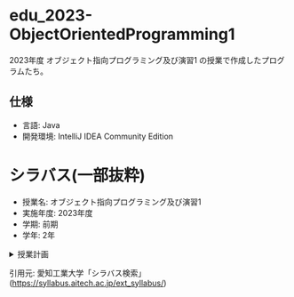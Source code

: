 # edu_2023-ObjectOrientedProgramming1
2023年度 オブジェクト指向プログラミング及び演習1 の授業で作成したプログラムたち。

## 仕様
- 言語: Java
- 開発環境: IntelliJ IDEA Community Edition


# シラバス(一部抜粋)
- 授業名: オブジェクト指向プログラミング及び演習1
- 実施年度: 2023年度
- 学期: 前期
- 学年: 2年


<details>
    <summary>授業計画</summary>

1. 学習の進め方、Java開発環境の構築、オブジェクト指向の考え方や変数や式について理解し扱えるようになる
    予習：他のプログラミング講義で行った内容を復習しておく(2時間)、復習：講義内で示した演習課題を行い講義内容の理解を深める(2時間)
2. Java言語の制御構造、配列、文字列、変数の型、参照型について理解し扱えるようになる
    予習：インターネット等で該当部分を調べる(1時間)、復習：講義内で示した演習課題を行い講義内容の理解を深める(2時間)
3. オブジェクトとクラス、フィールド、メソッドを理解し扱えるようになる
    予習：インターネット等で該当部分を調べる(1時間)、復習：講義内で示した演習課題を行い講義内容の理解を深める(2時間)
4. クラスの機能１：アクセス制限、オーバーロードを理解し扱えるようになる
    予習：インターネット等で該当部分を調べる(1時間)、復習：講義内で示した演習課題を行い講義内容の理解を深める(2時間)
5. クラスの機能２：コンストラクタ，クラス変数，クラスメソッドを理解し扱えるようになる
    予習：インターネット等で該当部分を調べる(1時間)、復習：講義内で示した演習課題を行い講義内容の理解を深める(2時間)
6. 継承、メソッドのオーバーライドを理解し扱えるようになる
    予習：インターネット等で該当部分を調べる(1時間)、復習：講義内で示した演習課題を行い講義内容の理解を深める(2時間)
7. 抽象クラス、インターフェイスを理解し扱えるようになる
    予習：インターネット等で該当部分を調べる(1時間)、復習：講義内で示した演習課題を行い講義内容の理解を深める(2時間)
8. 列挙型やコレクションフレームワークを理解し扱えるようになる
    予習：インターネット等で該当部分を調べる(1時間)、復習：講義内で示した演習課題を行い講義内容の理解を深める(2時間)
9. クラス内クラスと匿名クラス、ラムダ、StreamAPIを理解し扱えるようになる
    予習：インターネット等で該当部分を調べる(1時間)、復習：講義内で示した演習課題を行い講義内容の理解を深める(2時間)
10. エラー処理と例外処理を理解し扱えるようになる
    予習：インターネット等で該当部分を調べる(1時間)、復習：講義内で示した演習課題を行い講義内容の理解を深める(2時間)
11. テキストファイル処理とファイルストリームを理解し扱えるようになる
    予習：インターネット等で該当部分を調べる(1時間)、復習：講義内で示した演習課題を行い講義内容の理解を深める(2時間)
12. ファイル入出力とバイナリデータの取り扱いを理解し扱えるようになる
    予習：インターネット等で該当部分を調べる(1時間)、復習：講義内で示した演習課題を行い講義内容の理解を深める(2時間)
13. マルチスレッドとネットワークアプリケーションを理解し扱えるようになる
    予習：インターネット等で該当部分を調べる(1時間)、復習：講義内で示した演習課題を行い講義内容の理解を深める(2時間)
14. GUIアプリケーションのためのライブラリを知り扱えるようになる
    予習：インターネット等で該当部分を調べる(1時間)、復習：講義内で示した演習課題を行い講義内容の理解を深める(2時間)
15. 実践的トラブルシューティングの練習問題、GUIアプリケーションの構築手法を理解し扱えるようになる
    予習：これまでの講義内容を復習しておく(3時間)
</details>


引用元: 愛知工業大学「シラバス検索」(https://syllabus.aitech.ac.jp/ext_syllabus/)